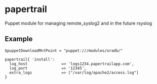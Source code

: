 # papertrail
Puppet module for managing remote_syslog2 and in the future rsyslog

## Example

    $puppetDownloadMntPoint = "puppet:///modules/oradb/"

    papertrail{ 'install':
      log_host               => 'logs1234.papertrailapp.com',
      log_port               => '12345',
      extra_logs			 => ["/var/log/apache2/access.log"]
    }